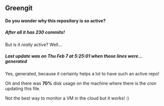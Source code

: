 ## Greengit

#### Do you wonder why this repository is so active?

##### After all it has 230 commits!

But is it *really* active? Well...

##### Last update was on Thu Feb 7 at 5:25:01 when those lines were... generated

Yes, generated, because it certainly helps a lot to have such an active repo!

Oh and there was **70%** disk usage on the machine
where there is the cron updating this file.

Not the best way to monitor a VM in the cloud but it works! :)

